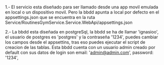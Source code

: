 1.- El servicio esta diseñado para ser llamado desde una app movil emulada en local o un dispositivo movil. 
Pero la bbdd apunta a local por defecto en el appsettings.json que se encuentra en la ruta Service/RoutinesGymService.Service.WebApi/appsettings.json

2.- La bbdd esta diseñada en postgreSql, la bbdd se ha de llamar 'ignasioo', el usuario de postgres es 'postgres' y la contraseña '1234', puedes cambiar los campos desde el appsettins, 
tras eso puedes ejecutar el script de creacion de las tablas. Esta bbdd cuenta con un usuario admin creado por default con sus datos de login son email: 'admin@admin.com', password: '1234',
